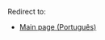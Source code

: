 Redirect to:

*   [Main page (Português)](/index.php/Main_page_(Portugu%C3%AAs) "Main page (Português)")